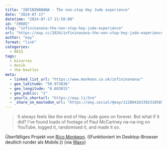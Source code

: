 ```yaml
---
title: "INFININANANA - The non-stop Hey Jude experience"
date: "2024-07-17"
datetime: "2024-07-17 21:58:00"
id: "39685"
slug: "infininanana-the-non-stop-hey-jude-experience"
url: "https://eay.cc/2024/infininanana-the-non-stop-hey-jude-experience/"
author: "eay"
format: "link"
categories:
  - 0815
tags:
  - bizarres
  - musik
  - the-beatles
meta:
  - linked_list_url: "https://www.monkeon.co.uk/infininanana/"
  - geo_latitude: "50.973836"
  - geo_longitude: "6.683015"
  - geo_public: "1"
  - yourls_shorturl: "https://eay.li/3re"
  - _share_on_mastodon_url: "https://eay.social/@eay/112804163392310585"
---
```


> It always feels like the end of Hey Jude goes on forever. But what if it did? I've found loads of footage of Paul McCartney na-na-ing on YouTube, logged it, randomised it, and made it so.

Überfälliges Projekt von [Rico Monkeon](https://www.monkeon.co.uk/). ((Funktioniert im Desktop-Browser deutlich runder als Mobile.)) (via [Waxy](https://waxy.org/2024/06/infinanana/))
